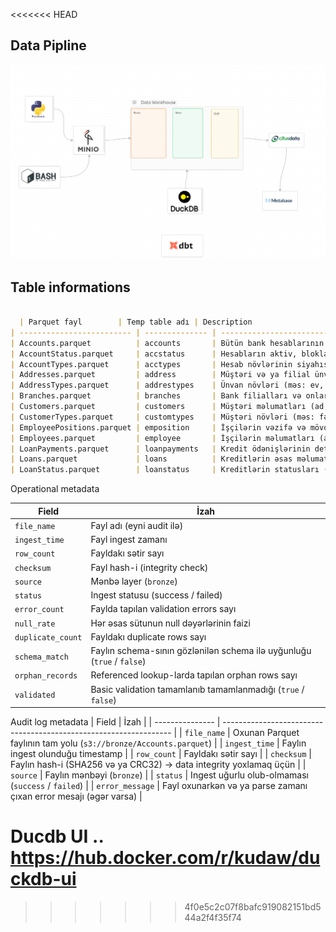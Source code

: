 
<<<<<<< HEAD
## Data  Pipline 

![Pipline](./docs/images/pipline.png)




## Table informations 

```markdown

  | Parquet fayl        | Temp table adı | Description                                             |
| ------------------------- | -------------- | ------------------------------------------------------- |
| Accounts.parquet          | accounts       | Bütün bank hesablarının məlumatları                     |
| AccountStatus.parquet     | accstatus      | Hesabların aktiv, bloklanmış və ya digər statusları     |
| AccountTypes.parquet      | acctypes       | Hesab növlərinin siyahısı (məs: checking, savings)      |
| Addresses.parquet         | address        | Müştəri və ya filial ünvanlarının məlumatları           |
| AddressTypes.parquet      | addrestypes    | Ünvan növləri (məs: ev, iş, poçt)                       |
| Branches.parquet          | branches       | Bank filialları və onların atributları                  |
| Customers.parquet         | customers      | Müştəri məlumatları (ad, soyad, qeydiyyat və s.)        |
| CustomerTypes.parquet     | customtypes    | Müştəri növləri (məs: fərdi, korporativ)                |
| EmployeePositions.parquet | emposition     | İşçilərin vəzifə və mövqeləri                           |
| Employees.parquet         | employee       | İşçilərin məlumatları (ad, soyad, vəzifə, filial)       |
| LoanPayments.parquet      | loanpayments   | Kredit ödənişlərinin detalları                          |
| Loans.parquet             | loans          | Kreditlərin əsas məlumatları (məbləğ, faiz, müddət)     |
| LoanStatus.parquet        | loanstatus     | Kreditlərin statusları (aktiv, ödənmiş, gecikmiş və s.) |

```                                 



Operational metadata 

| Field             | İzah                                                                   |
| ----------------- | ---------------------------------------------------------------------- |
| `file_name`       | Fayl adı (eyni audit ilə)                                              |
| `ingest_time`     | Fayl ingest zamanı                                                     |
| `row_count`       | Fayldakı sətir sayı                                                    |
| `checksum`        | Fayl hash-i (integrity check)                                          |
| `source`          | Mənbə layer (`bronze`)                                                 |
| `status`          | Ingest statusu (success / failed)                                      |
| `error_count`     | Faylda tapılan validation errors sayı                                  |
| `null_rate`       | Hər əsas sütunun null dəyərlərinin faizi                               |
| `duplicate_count` | Fayldakı duplicate rows sayı                                           |
| `schema_match`    | Faylın schema-sının gözlənilən schema ilə uyğunluğu (`true` / `false`) |
| `orphan_records`  | Referenced lookup-larda tapılan orphan rows sayı                       |
| `validated`       | Basic validation tamamlanıb tamamlanmadığı (`true` / `false`)          |





Audit log metadata 
| Field           | İzah                                                              |
| --------------- | ----------------------------------------------------------------- |
| `file_name`     | Oxunan Parquet faylının tam yolu (`s3://bronze/Accounts.parquet`) |
| `ingest_time`   | Faylın ingest olunduğu timestamp                                  |
| `row_count`     | Fayldakı sətir sayı                                               |
| `checksum`      | Faylın hash-i (SHA256 və ya CRC32) → data integrity yoxlamaq üçün |
| `source`        | Faylın mənbəyi (`bronze`)                                         |
| `status`        | Ingest uğurlu olub-olmaması (`success` / `failed`)                |
| `error_message` | Fayl oxunarkən və ya parse zamanı çıxan error mesajı (əgər varsa) |









Ducdb UI ..
https://hub.docker.com/r/kudaw/duckdb-ui
=======
>>>>>>> 4f0e5c2c07f8bafc919082151bd544a2f4f35f74

